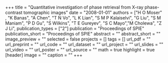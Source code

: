 +++
title = "Quantitative investigation of phase retrieval from X-ray phase-contrast tomographic images"
date = "2008-01-01"
authors = ["H O Moser" , "K Banas", "A  Chen", "T N Vo", "L K Lian", "S M P Kalaiselvi", "G Liu", "S M Maniam", "P D Gu", "S Wilkins", "T E Gureyev", "S C Mayo","M Cholewa", "Z J Li",
publication_types = ["2"]
publication = "Proceedings of SPIE"
publication_short = "Proceedings of SPIE"
abstract = ""
abstract_short = ""
image_preview = ""
selected = false
projects = []
tags = []
url_pdf = ""
url_preprint = ""
url_code = ""
url_dataset = ""
url_project = ""
url_slides = ""
url_video = ""
url_poster = ""
url_source = ""
math = true
highlight = true
[header]
image = ""
caption = ""
+++



